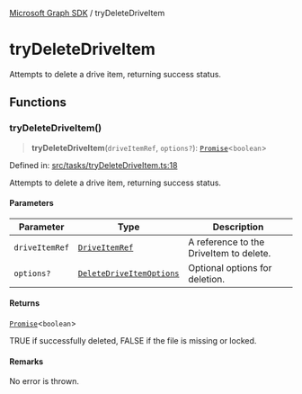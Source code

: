[Microsoft Graph SDK](README.md) / tryDeleteDriveItem

# tryDeleteDriveItem

Attempts to delete a drive item, returning success status.

## Functions

### tryDeleteDriveItem()

> **tryDeleteDriveItem**(`driveItemRef`, `options?`): [`Promise`](https://developer.mozilla.org/docs/Web/JavaScript/Reference/Global_Objects/Promise)\<`boolean`\>

Defined in: [src/tasks/tryDeleteDriveItem.ts:18](https://github.com/Future-Secure-AI/microsoft-graph/blob/main/src/tasks/tryDeleteDriveItem.ts#L18)

Attempts to delete a drive item, returning success status.

#### Parameters

| Parameter | Type | Description |
| ------ | ------ | ------ |
| `driveItemRef` | [`DriveItemRef`](DriveItem-1.md#driveitemref) | A reference to the DriveItem to delete. |
| `options?` | [`DeleteDriveItemOptions`](deleteDriveItem.md#deletedriveitemoptions) | Optional options for deletion. |

#### Returns

[`Promise`](https://developer.mozilla.org/docs/Web/JavaScript/Reference/Global_Objects/Promise)\<`boolean`\>

TRUE if successfully deleted, FALSE if the file is missing or locked.

#### Remarks

No error is thrown.
